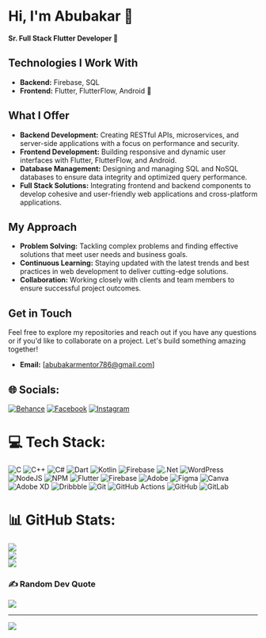 # Hi, I'm Abubakar 👋  
**Sr. Full Stack Flutter Developer 🚀**

## Technologies I Work With
- **Backend:** Firebase, SQL
- **Frontend:** Flutter, FlutterFlow, Android 📲

## What I Offer
- **Backend Development:** Creating RESTful APIs, microservices, and server-side applications with a focus on performance and security.
- **Frontend Development:** Building responsive and dynamic user interfaces with Flutter, FlutterFlow, and Android.
- **Database Management:** Designing and managing SQL and NoSQL databases to ensure data integrity and optimized query performance.
- **Full Stack Solutions:** Integrating frontend and backend components to develop cohesive and user-friendly web applications and cross-platform applications.

## My Approach
- **Problem Solving:** Tackling complex problems and finding effective solutions that meet user needs and business goals.
- **Continuous Learning:** Staying updated with the latest trends and best practices in web development to deliver cutting-edge solutions.
- **Collaboration:** Working closely with clients and team members to ensure successful project outcomes.

## Get in Touch
Feel free to explore my repositories and reach out if you have any questions or if you'd like to collaborate on a project. Let's build something amazing together!

- **Email:** [abubakarmentor786@gmail.com]



## 🌐 Socials:
[![Behance](https://img.shields.io/badge/Behance-1769ff?logo=behance&logoColor=white)](https://behance.net/devsyntex) [![Facebook](https://img.shields.io/badge/Facebook-%231877F2.svg?logo=Facebook&logoColor=white)](https://facebook.com/abubakardevsyntex) [![Instagram](https://img.shields.io/badge/Instagram-%23E4405F.svg?logo=Instagram&logoColor=white)](https://instagram.com/abubakardevsyntex) 

# 💻 Tech Stack:
![C](https://img.shields.io/badge/c-%2300599C.svg?style=plastic&logo=c&logoColor=white) ![C++](https://img.shields.io/badge/c++-%2300599C.svg?style=plastic&logo=c%2B%2B&logoColor=white) ![C#](https://img.shields.io/badge/c%23-%23239120.svg?style=plastic&logo=csharp&logoColor=white) ![Dart](https://img.shields.io/badge/dart-%230175C2.svg?style=plastic&logo=dart&logoColor=white) ![Kotlin](https://img.shields.io/badge/kotlin-%237F52FF.svg?style=plastic&logo=kotlin&logoColor=white) ![Firebase](https://img.shields.io/badge/firebase-%23039BE5.svg?style=plastic&logo=firebase) ![.Net](https://img.shields.io/badge/.NET-5C2D91?style=plastic&logo=.net&logoColor=white) ![WordPress](https://img.shields.io/badge/WordPress-%23117AC9.svg?style=plastic&logo=WordPress&logoColor=white) ![NodeJS](https://img.shields.io/badge/node.js-6DA55F?style=plastic&logo=node.js&logoColor=white) ![NPM](https://img.shields.io/badge/NPM-%23CB3837.svg?style=plastic&logo=npm&logoColor=white) ![Flutter](https://img.shields.io/badge/Flutter-%2302569B.svg?style=plastic&logo=Flutter&logoColor=white) ![Firebase](https://img.shields.io/badge/firebase-a08021?style=plastic&logo=firebase&logoColor=ffcd34) ![Adobe](https://img.shields.io/badge/adobe-%23FF0000.svg?style=plastic&logo=adobe&logoColor=white) ![Figma](https://img.shields.io/badge/figma-%23F24E1E.svg?style=plastic&logo=figma&logoColor=white) ![Canva](https://img.shields.io/badge/Canva-%2300C4CC.svg?style=plastic&logo=Canva&logoColor=white) ![Adobe XD](https://img.shields.io/badge/Adobe%20XD-470137?style=plastic&logo=Adobe%20XD&logoColor=#FF61F6) ![Dribbble](https://img.shields.io/badge/Dribbble-EA4C89?style=plastic&logo=dribbble&logoColor=white) ![Git](https://img.shields.io/badge/git-%23F05033.svg?style=plastic&logo=git&logoColor=white) ![GitHub Actions](https://img.shields.io/badge/github%20actions-%232671E5.svg?style=plastic&logo=githubactions&logoColor=white) ![GitHub](https://img.shields.io/badge/github-%23121011.svg?style=plastic&logo=github&logoColor=white) ![GitLab](https://img.shields.io/badge/gitlab-%23181717.svg?style=plastic&logo=gitlab&logoColor=white)
# 📊 GitHub Stats:
![](https://github-readme-stats.vercel.app/api?username=devsyntex&theme=gruvbox&hide_border=false&include_all_commits=10&count_private=false)<br/>
![](https://github-readme-streak-stats.herokuapp.com/?user=devsyntex&theme=gruvbox&hide_border=false)<br/>
![](https://github-readme-stats.vercel.app/api/top-langs/?username=devsyntex&theme=gruvbox&hide_border=false&include_all_commits=true&count_private=false&layout=compact)

### ✍️ Random Dev Quote
![](https://quotes-github-readme.vercel.app/api?type=horizontal&theme=radical)

---
[![](https://visitcount.itsvg.in/api?id=devsyntex&icon=0&color=0)](https://visitcount.itsvg.in)

<!-- Proudly created with GPRM ( https://gprm.itsvg.in ) -->

